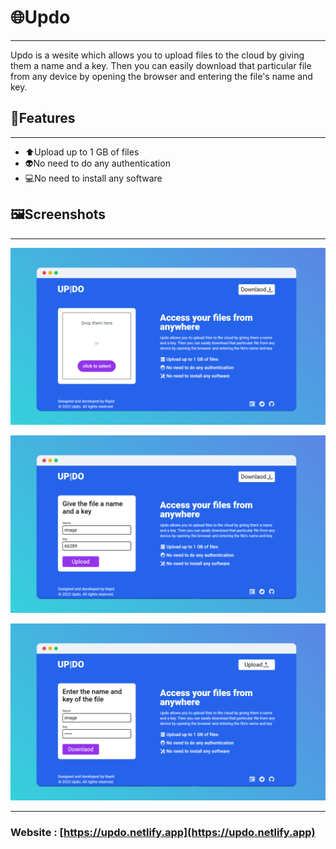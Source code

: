 # 🌐Updo

---

Updo is a wesite which allows you to upload files to the cloud by giving them a name and a key. Then you can easily download that particular file from any device by opening the browser and entering the file's name and key.

## 🚀Features

---

- ⬆Upload up to 1 GB of files
- 👽No need to do any authentication
- 💻No need to install any software

## 🖼Screenshots

---

![screenshot (1).png](<./assets/screenshot(1).png>)

![screenshot (2).png](<./assets/screenshot(2).png>)

![screenshot (3).png](<./assets/screenshot(3).png>)

---

### Website : [https://updo.netlify.app](https://updo.netlify.app)
